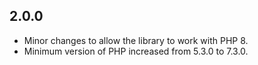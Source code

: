 ## 2.0.0

* Minor changes to allow the library to work with PHP 8.
* Minimum version of PHP increased from 5.3.0 to 7.3.0.
